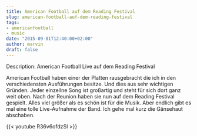 ```yaml
---
title: American Football auf dem Reading Festival
slug: american-football-auf-dem-reading-festival
tags:
- americanfootball
- music
date: "2015-09-01T12:40:00+02:00"
author: marvin
draft: false
---
```

Description: American Football Live auf dem Reading Festival

American Football haben einer der Platten rausgebracht die ich in den verschiedensten Ausführungen besitze. Und dies aus sehr wichtigen Gründen. Jeder einzellne Song ist großartig und steht für sich dort ganz weit oben. Nach der Reunion haben sie nun auf dem Reading Festival gespielt. Alles viel größer als es schön ist für die Musik. Aber endlich gibt es mal eine tolle Live-Aufnahme der Band. Ich gehe mal kurz die Gänsehaut abschaben.

{{< youtube R36v6ofdzSI >}}